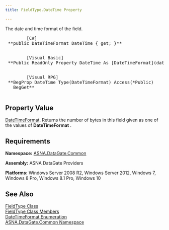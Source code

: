 ```yaml
---
title: FieldType.DateTime Property

---
```


The date and time format of the field. 
<pre class="prettyprint">        <span class="lang">[C#]</span>
 **public DateTimeFormat DateTime { get; }** 
      </pre>
<pre class="prettyprint">        <span class="lang">[Visual Basic] </span>
 **Public ReadOnly Property DateTime As [DateTimeFormat](date-time-format-enumeration.html)** 
      </pre>
<pre class="prettyprint">
        <span class="lang">[Visual RPG]</span>
 **BegProp DateTime Type(DateTimeFormat) Access(*Public)<br />   BegGet** 
      </pre>

## Property Value

[DateTimeFormat](date-time-format-enumeration.html). Returns the number of bytes in this field given as one of the values of **DateTimeFormat** . 
## Requirements

**Namespace:** [ASNA.DataGate.Common](datagate-common-namespace.html)

**Assembly:** ASNA DataGate Providers

**Platforms:** Windows Server 2008 R2, Windows Server 2012, Windows 7, Windows 8 Pro, Windows 8.1 Pro, Windows 10
## See Also


[FieldType Class](field-type-class.html)
      <br />
[FieldType Class Members](field-type-members.html)
      <br />
[DateTimeFormat Enumeration](date-time-format-enumeration.html)
      <br />
[ASNA.DataGate.Common Namespace](datagate-common-namespace.html)

